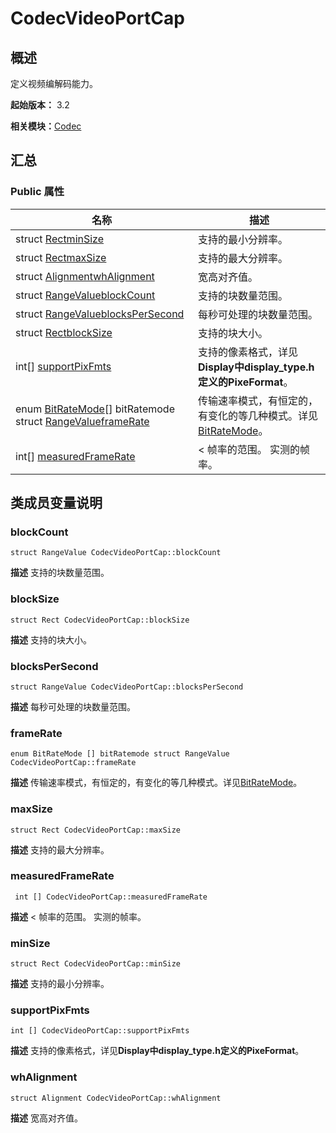 # CodecVideoPortCap


## 概述

定义视频编解码能力。

**起始版本：** 3.2

**相关模块：**[Codec](_codec_v10.md)


## 汇总


### Public 属性

| 名称 | 描述 | 
| -------- | -------- |
| struct [Rect](_rect_v10.md)[minSize](#minsize) | 支持的最小分辨率。  | 
| struct [Rect](_rect_v10.md)[maxSize](#maxsize) | 支持的最大分辨率。  | 
| struct [Alignment](_alignment_v10.md)[whAlignment](#whalignment) | 宽高对齐值。  | 
| struct [RangeValue](_range_value_v10.md)[blockCount](#blockcount) | 支持的块数量范围。  | 
| struct [RangeValue](_range_value_v10.md)[blocksPerSecond](#blockspersecond) | 每秒可处理的块数量范围。  | 
| struct [Rect](_rect_v10.md)[blockSize](#blocksize) | 支持的块大小。  | 
| int[] [supportPixFmts](#supportpixfmts) | 支持的像素格式，详见**Display中display_type.h定义的PixeFormat**。  | 
| enum [BitRateMode](_codec_v10.md#bitratemode)[] bitRatemode struct [RangeValue](_range_value_v10.md)[frameRate](#framerate) | 传输速率模式，有恒定的，有变化的等几种模式。详见[BitRateMode](_codec_v10.md#bitratemode)。  | 
|  int[] [measuredFrameRate](#measuredframerate) | &lt; 帧率的范围。 实测的帧率。  | 


## 类成员变量说明


### blockCount

```
struct RangeValue CodecVideoPortCap::blockCount
```
**描述**
支持的块数量范围。


### blockSize

```
struct Rect CodecVideoPortCap::blockSize
```
**描述**
支持的块大小。


### blocksPerSecond

```
struct RangeValue CodecVideoPortCap::blocksPerSecond
```
**描述**
每秒可处理的块数量范围。


### frameRate

```
enum BitRateMode [] bitRatemode struct RangeValue CodecVideoPortCap::frameRate
```
**描述**
传输速率模式，有恒定的，有变化的等几种模式。详见[BitRateMode](_codec_v10.md#bitratemode)。


### maxSize

```
struct Rect CodecVideoPortCap::maxSize
```
**描述**
支持的最大分辨率。


### measuredFrameRate

```
 int [] CodecVideoPortCap::measuredFrameRate
```
**描述**
&lt; 帧率的范围。 实测的帧率。


### minSize

```
struct Rect CodecVideoPortCap::minSize
```
**描述**
支持的最小分辨率。


### supportPixFmts

```
int [] CodecVideoPortCap::supportPixFmts
```
**描述**
支持的像素格式，详见**Display中display_type.h定义的PixeFormat**。


### whAlignment

```
struct Alignment CodecVideoPortCap::whAlignment
```
**描述**
宽高对齐值。
